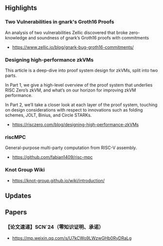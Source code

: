 ## Highlights
### Two Vulnerabilities in gnark's Groth16 Proofs
An analysis of two vulnerabilities Zellic discovered that broke zero-knowledge and soundness of gnark’s Groth16 proofs with commitments
- <https://www.zellic.io/blog/gnark-bug-groth16-commitments/>
### Designing high-performance zkVMs
This article is a deep-dive into proof system design for zkVMs, split into two parts.

In Part 1, we give a high-level overview of the proof system that underlies RISC Zero’s zkVM, and what’s on our horizon for improving zkVM performance.

In Part 2, we’ll take a closer look at each layer of the proof system, touching on design considerations with respect to innovations such as folding schemes, JOLT, Binius, and Circle STARKs.

- <https://risczero.com/blog/designing-high-performance-zkVMs>

### riscMPC
General-purpose multi-party computation from RISC-V assembly.
- <https://github.com/fabian1409/risc-mpc>

### Knot Group Wiki
- <https://knot-group.github.io/wiki/introduction/>

## Updates


## Papers
### 【论文速递】SCN`24（零知识证明、承诺）
- <https://mp.weixin.qq.com/s/U7kCWo9LWzwGHb0RyDRaLg>

